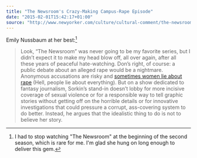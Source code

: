 ```yaml
---
title: "The Newsroom's Crazy-Making Campus-Rape Episode"
date: "2015-02-01T15:42:17+01:00"
source: "http://www.newyorker.com/culture/cultural-comment/the-newsroom-crazy-making-campus-rape-episode"
---
```


Emily Nussbaum at her best:[^newsroom]

> Look, “The Newsroom” was never going to be my favorite series, but I didn’t expect it to make my head blow off, all over again, after all these years of peaceful hate-watching. Don’s right, of course: a public debate about an alleged rape would be a nightmare. Anonymous accusations are risky and [sometimes women lie about rape](http://www.slate.com/articles/double_x/doublex/2014/09/false_rape_accusations_why_must_be_pretend_they_never_happen.html) (Hell, people lie about everything). But on a show dedicated to fantasy journalism, Sorkin’s stand-in doesn’t lobby for more incisive coverage of sexual violence or for a responsible way to tell graphic stories without getting off on the horrible details or for innovative investigations that could pressure a corrupt, ass-covering system to do better. Instead, he argues that the idealistic thing to do is not to believe her story. 

[^newsroom]: I had to stop watching "The Newsroom" at the beginning of the second season, which is rare for me. I'm glad she hung on long enough to deliver this gem.
